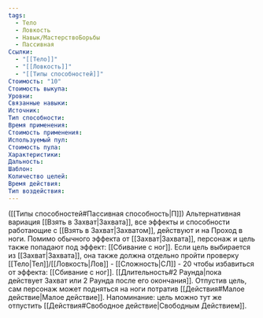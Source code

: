 ```yaml
---
tags:
  - Тело
  - Ловкость
  - Навык/МастерствоБорьбы
  - Пассивная
Ссылки:
  - "[[Тело]]"
  - "[[Ловкость]]"
  - "[[Типы способностей]]"
Стоимость: "10"
Стоимость выкупа:
Уровни:
Связанные навыки:
Источник:
Тип способности:
Время применения:
Стоимость применения:
Используемый пул:
Стоимость пула:
Характеристики:
Дальность:
Шаблон:
Количество целей:
Время действия:
Тип воздействия:
---
```

([[Типы способностей#Пассивная способность|П]]) Альтернативная вариация [[Взять в Захват|Захвата]], все эффекты и способности работающие с [[Взять в Захват|Захватом]], действуют и на Проход в ноги. Помимо обычного эффекта от [[Захват|Захвата]], персонаж и цель также попадают под эффект: [[Сбивание с ног]]. Если цель выбирается из [[Захват|Захвата]], она также должна отдельно пройти проверку [[Тело|Тел]]/[[Ловкость|Лов]] - [[Сложность|СЛ]] - 20 чтобы избавиться от эффекта: [[Сбивание с ног]]. [[Длительность#2 Раунда|пока действует Захват или 2 Раунда после его окончания]]. Отпустив цель, сам персонаж может подняться на ноги потратив [[Действия#Малое действие|Малое действие]]. 
Напоминание: цель можно тут же отпустить [[Действия#Свободное действие|Свободным Действием]].


